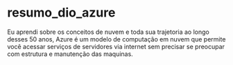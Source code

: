 # resumo_dio_azure

  Eu aprendi sobre os conceitos de nuvem e toda sua trajetoria ao longo desses 50 anos, Azure é um modelo de computação em nuvem que permite você acessar serviços de servidores via internet sem precisar se preocupar com estrutura e manutenção das maquinas.

